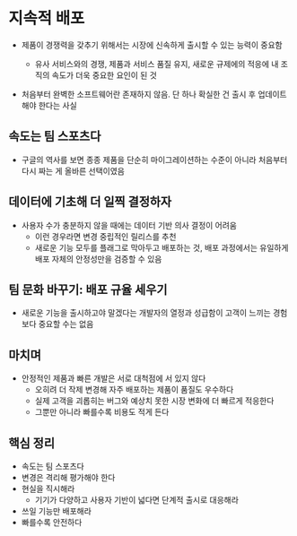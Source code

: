 # 지속적 배포

- 제품이 경쟁력을 갖추기 위해서는 시장에 신속하게 출시할 수 있는 능력이 중요함
  - 유사 서비스와의 경쟁, 제품과 서비스 품질 유지, 새로운 규제에의 적응에 내 조직의 속도가 더욱 중요한 요인이 된 것

- 처음부터 완벽한 소프트웨어란 존재하지 않음. 단 하나 확실한 건 출시 후 업데이트해야 한다는 사실

## 속도는 팀 스포츠다

- 구글의 역사를 보면 종종 제품을 단순히 마이그레이션하는 수준이 아니라 처음부터 다시 짜는 게 올바른 선택이였음

## 데이터에 기초해 더 일찍 결정하자

- 사용자 수가 충분하지 않을 때에는 데이터 기반 의사 결정이 어려움
  - 이런 경우라면 변경 중립적인 릴리스를 추천
  - 새로운 기능 모두를 플래그로 막아두고 배포하는 것, 배포 과정에서는 유일하게 배포 자체의 안정성만을 검증할 수 있음

## 팀 문화 바꾸기: 배포 규율 세우기

- 새로운 기능을 출시하고야 말겠다는 개발자의 열정과 성급함이 고객이 느끼는 경험보다 중요할 수는 없음

## 마치며

- 안정적인 제품과 빠른 개발은 서로 대척점에 서 있지 않다
  - 오히려 더 작제 변경해 자주 배포하는 제품이 품질도 우수하다
  - 실제 고객을 괴롭히는 버그와 예상치 못한 시장 변화에 더 빠르게 적응한다
  - 그뿐만 아니라 빠를수록 비용도 적게 든다

## 핵심 정리

- 속도는 팀 스포츠다
- 변경은 격리해 평가해야 한다
- 현실을 직시해라
  - 기기가 다양하고 사용자 기반이 넓다면 단계적 출시로 대응해라
- 쓰일 기능만 배포해라
- 빠를수록 안전하다

